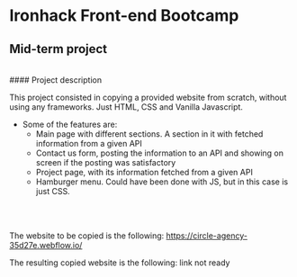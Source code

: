 # Ironhack Front-end Bootcamp
## Mid-term project

<br>
#### Project description

<br>

This project consisted in copying a provided website from scratch, without using any frameworks. Just HTML, CSS and Vanilla Javascript. 

- Some of the features are:
  - Main page with different sections. A section in it with fetched information from a given API
  - Contact us form, posting the information to an API and showing on screen if the posting was satisfactory
  - Project page, with its information fetched from a given API
  - Hamburger menu. Could have been done with JS, but in this case is just CSS.

<br><br>

The website to be copied is the following: https://circle-agency-35d27e.webflow.io/

The resulting copied website is the following: link not ready



